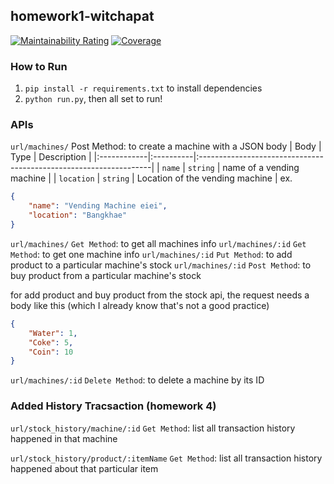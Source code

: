 ## homework1-witchapat
[![Maintainability Rating](https://sonarcloud.io/api/project_badges/measure?project=marcArisen_homework1-witchapat&metric=sqale_rating)](https://sonarcloud.io/summary/new_code?id=marcArisen_homework1-witchapat)
[![Coverage](https://sonarcloud.io/api/project_badges/measure?project=marcArisen_homework1-witchapat&metric=coverage)](https://sonarcloud.io/summary/new_code?id=marcArisen_homework1-witchapat)
### How to Run
1. ``pip install -r requirements.txt`` to install dependencies
2. ``python run.py``, then all set to run!

### APIs
``url/machines/`` Post Method: to create a machine with a JSON body
| Body        | Type      | Description                                                       |
|:------------|:----------|:------------------------------------------------------------------|
| `name`      | `string`  | name of a vending machine                    |
| `location`  | `string`  | Location of the vending machine                     |
ex.
```json
{
    "name": "Vending Machine eiei",
    "location": "Bangkhae"
}
```

``url/machines/`` `Get Method`: to get all machines info
``url/machines/:id`` `Get Method`: to get one machine info
``url/machines/:id`` `Put Method`: to add product to a particular machine's stock
``url/machines/:id`` `Post Method`: to buy product from a particular machine's stock




for add product and buy product from the stock api, the request needs a body like this (which I already know that's not a good practice)
```json
{
    "Water": 1,
    "Coke": 5,
    "Coin": 10
}
```


``url/machines/:id`` `Delete Method`: to delete a machine by its ID

### Added History Tracsaction (homework 4)

``url/stock_history/machine/:id`` `Get Method`: list all transaction history happened in that machine


``url/stock_history/product/:itemName`` `Get Method`: list all transaction history happened about that particular item